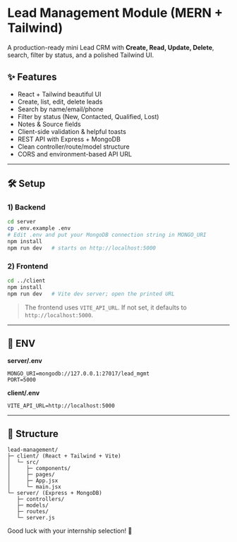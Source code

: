 
# Lead Management Module (MERN + Tailwind)

A production-ready mini Lead CRM with **Create, Read, Update, Delete**, search, filter by status, and a polished Tailwind UI.

## ✨ Features
- React + Tailwind beautiful UI
- Create, list, edit, delete leads
- Search by name/email/phone
- Filter by status (New, Contacted, Qualified, Lost)
- Notes & Source fields
- Client-side validation & helpful toasts
- REST API with Express + MongoDB
- Clean controller/route/model structure
- CORS and environment-based API URL

---

## 🛠️ Setup

### 1) Backend
```bash
cd server
cp .env.example .env
# Edit .env and put your MongoDB connection string in MONGO_URI
npm install
npm run dev   # starts on http://localhost:5000
```

### 2) Frontend
```bash
cd ../client
npm install
npm run dev   # Vite dev server; open the printed URL
```
> The frontend uses `VITE_API_URL`. If not set, it defaults to `http://localhost:5000`.

---

## 🔗 ENV
**server/.env**
```
MONGO_URI=mongodb://127.0.0.1:27017/lead_mgmt
PORT=5000
```
**client/.env**
```
VITE_API_URL=http://localhost:5000
```

---

## 📁 Structure
```
lead-management/
├─ client/ (React + Tailwind + Vite)
│  └─ src/
│     ├─ components/
│     ├─ pages/
│     ├─ App.jsx
│     └─ main.jsx
└─ server/ (Express + MongoDB)
   ├─ controllers/
   ├─ models/
   ├─ routes/
   └─ server.js
```

Good luck with your internship selection! 🚀
